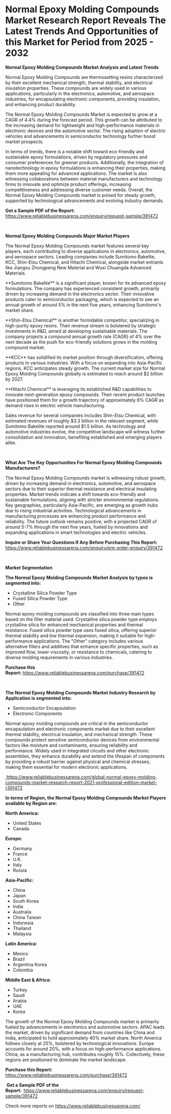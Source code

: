 <p><h1>Normal Epoxy Molding Compounds Market Research Report Reveals The Latest Trends And Opportunities of this Market for Period from 2025 - 2032</h1></p><p><strong>Normal Epoxy Molding Compounds Market Analysis and Latest Trends</strong></p>
<p><p>Normal Epoxy Molding Compounds are thermosetting resins characterized by their excellent mechanical strength, thermal stability, and electrical insulation properties. These compounds are widely used in various applications, particularly in the electronics, automotive, and aerospace industries, for encapsulating electronic components, providing insulation, and enhancing product durability.</p><p>The Normal Epoxy Molding Compounds Market is expected to grow at a CAGR of 4.4% during the forecast period. This growth can be attributed to the increasing demand for lightweight and high-performance materials in electronic devices and the automotive sector. The rising adoption of electric vehicles and advancements in semiconductor technology further boost market prospects. </p><p>In terms of trends, there is a notable shift toward eco-friendly and sustainable epoxy formulations, driven by regulatory pressures and consumer preferences for greener products. Additionally, the integration of nanotechnology in epoxy formulations is enhancing their properties, making them more appealing for advanced applications. The market is also witnessing collaborations between material manufacturers and technology firms to innovate and optimize product offerings, increasing competitiveness and addressing diverse customer needs. Overall, the Normal Epoxy Molding Compounds market is poised for steady growth, supported by technological advancements and evolving industry demands.</p></p>
<p><strong>Get a Sample PDF of the Report:&nbsp;</strong> <a href="https://www.reliablebusinessarena.com/enquiry/request-sample/391472?utm_campaign=2189&utm_medium=2&utm_source=Github&utm_content=ia&utm_term=29032025&utm_id=normal-epoxy-molding-compounds">https://www.reliablebusinessarena.com/enquiry/request-sample/391472</a></p>
<p>&nbsp;</p>
<p><strong>Normal Epoxy Molding Compounds Major Market Players</strong></p>
<p><p>The Normal Epoxy Molding Compounds market features several key players, each contributing to diverse applications in electronics, automotive, and aerospace sectors. Leading companies include Sumitomo Bakelite, KCC, Shin-Etsu Chemical, and Hitachi Chemical, alongside market entrants like Jiangsu Zhongpeng New Material and Wuxi Chuangda Advanced Materials.</p><p>**Sumitomo Bakelite** is a significant player, known for its advanced epoxy formulations. The company has experienced consistent growth, primarily driven by increasing demand in the electronics sector. Their innovative products cater to semiconductor packaging, which is expected to see an annual growth of around 5% in the next five years, enhancing Sumitomo's market share.</p><p>**Shin-Etsu Chemical** is another formidable competitor, specializing in high-purity epoxy resins. Their revenue stream is bolstered by strategic investments in R&D, aimed at developing sustainable materials. The company projects a compound annual growth rate (CAGR) of 4% over the next decade as the push for eco-friendly solutions grows in the molding compound market.</p><p>**KCC** has solidified its market position through diversification, offering products in various industries. With a focus on expanding into Asia-Pacific regions, KCC anticipates steady growth. The current market size for Normal Epoxy Molding Compounds globally is estimated to reach around $2 billion by 2027.</p><p>**Hitachi Chemical** is leveraging its established R&D capabilities to innovate next-generation epoxy compounds. Their recent product launches have positioned them for a growth trajectory of approximately 6% CAGR as demand rises in electric vehicle manufacturing.</p><p>Sales revenue for several companies includes Shin-Etsu Chemical, with estimated revenues of roughly $3.3 billion in the relevant segment, while Sumitomo Bakelite reported around $1.5 billion. As technology and automotive industries evolve, the competitive landscape will witness further consolidation and innovation, benefiting established and emerging players alike.</p></p>
<p>&nbsp;</p>
<p><strong>What Are The Key Opportunities For Normal Epoxy Molding Compounds Manufacturers?</strong></p>
<p><p>The Normal Epoxy Molding Compounds market is witnessing robust growth, driven by increasing demand in electronics, automotive, and aerospace sectors due to their superior thermal resistance and electrical insulating properties. Market trends indicate a shift towards eco-friendly and sustainable formulations, aligning with stricter environmental regulations. Key geographies, particularly Asia-Pacific, are emerging as growth hubs due to rising industrial activities. Technological advancements in manufacturing processes are enhancing product performance and reliability. The future outlook remains positive, with a projected CAGR of around 5-7% through the next five years, fueled by innovations and expanding applications in smart technologies and electric vehicles.</p></p>
<p><strong>Inquire or Share Your Questions If Any Before Purchasing This Report:</strong> <a href="https://www.reliablebusinessarena.com/enquiry/pre-order-enquiry/391472?utm_campaign=2189&utm_medium=2&utm_source=Github&utm_content=ia&utm_term=29032025&utm_id=normal-epoxy-molding-compounds">https://www.reliablebusinessarena.com/enquiry/pre-order-enquiry/391472</a></p>
<p>&nbsp;</p>
<p><strong>Market Segmentation</strong></p>
<p><strong>The Normal Epoxy Molding Compounds Market Analysis by types is segmented into:</strong></p>
<p><ul><li>Crystalline Silica Powder Type</li><li>Fused Silica Powder Type</li><li>Other</li></ul></p>
<p><p>Normal epoxy molding compounds are classified into three main types based on the filler material used. Crystalline silica powder type employs crystalline silica for enhanced mechanical properties and thermal resistance. Fused silica powder type uses fused silica, offering superior thermal stability and low thermal expansion, making it suitable for high-performance applications. The "Other" category includes various alternative fillers and additives that enhance specific properties, such as improved flow, lower viscosity, or resistance to chemicals, catering to diverse molding requirements in various industries.</p></p>
<p><strong>Purchase this Report:&nbsp;</strong><a href="https://www.reliablebusinessarena.com/purchase/391472?utm_campaign=2189&utm_medium=2&utm_source=Github&utm_content=ia&utm_term=29032025&utm_id=normal-epoxy-molding-compounds">https://www.reliablebusinessarena.com/purchase/391472</a></p>
<p>&nbsp;</p>
<p><strong>The Normal Epoxy Molding Compounds Market Industry Research by Application is segmented into:</strong></p>
<p><ul><li>Semiconductor Encapsulation</li><li>Electronic Components</li></ul></p>
<p><p>Normal epoxy molding compounds are critical in the semiconductor encapsulation and electronic components market due to their excellent thermal stability, electrical insulation, and mechanical strength. These compounds protect sensitive semiconductor devices from environmental factors like moisture and contaminants, ensuring reliability and performance. Widely used in integrated circuits and other electronic assemblies, they enhance durability and extend the lifespan of components by providing a robust barrier against physical and chemical stresses, making them essential for modern electronic applications.</p></p>
<p><a href="https://www.reliablebusinessarena.com/global-normal-epoxy-molding-compounds-market-research-report-2021-professional-edition-market-r391472?utm_campaign=2189&utm_medium=2&utm_source=Github&utm_content=ia&utm_term=29032025&utm_id=normal-epoxy-molding-compounds">&nbsp;https://www.reliablebusinessarena.com/global-normal-epoxy-molding-compounds-market-research-report-2021-professional-edition-market-r391472</a></p>
<p><strong>In terms of Region, the Normal Epoxy Molding Compounds Market Players available by Region are:</strong></p>
<p>
    <p> <strong> North America: </strong>
        <ul>
            <li>United States</li>
            <li>Canada</li>
        </ul>
        </p> 
    <p> <strong> Europe: </strong>
        <ul>
            <li>Germany</li>
            <li>France</li>
            <li>U.K.</li>
            <li>Italy</li>
            <li>Russia</li>
        </ul>
        </p> 
    <p> <strong> Asia-Pacific: </strong>
        <ul>
            <li>China</li>
            <li>Japan</li>
            <li>South Korea</li>
            <li>India</li>
            <li>Australia</li>
            <li>China Taiwan</li>
            <li>Indonesia</li>
            <li>Thailand</li>
            <li>Malaysia</li>
        </ul>
        </p> 
    <p> <strong> Latin America: </strong>
        <ul>
            <li>Mexico</li>
            <li>Brazil</li>
            <li>Argentina Korea</li>
            <li>Colombia</li>
        </ul>
        </p> 
    <p> <strong> Middle East & Africa: </strong>
        <ul>
            <li>Turkey</li>
            <li>Saudi</li>
            <li>Arabia</li>
            <li>UAE</li>
            <li>Korea</li>
        </ul>
    </p>
    </p>
<p><p>The growth of the Normal Epoxy Molding Compounds market is primarily fueled by advancements in electronics and automotive sectors. APAC leads the market, driven by significant demand from countries like China and India, anticipated to hold approximately 40% market share. North America follows closely at 25%, bolstered by technological innovations. Europe accounts for around 20%, with a focus on high-performance applications. China, as a manufacturing hub, contributes roughly 15%. Collectively, these regions are positioned to dominate the market landscape.</p></p>
<p><strong>Purchase this Report: </strong><a href="https://www.reliablebusinessarena.com/purchase/391472?utm_campaign=2189&utm_medium=2&utm_source=Github&utm_content=ia&utm_term=29032025&utm_id=normal-epoxy-molding-compounds">https://www.reliablebusinessarena.com/purchase/391472</a></p>
<p>&nbsp;<strong>Get a Sample PDF of the Report:&nbsp;&nbsp;</strong><a href="https://www.reliablebusinessarena.com/enquiry/request-sample/391472?utm_campaign=2189&utm_medium=2&utm_source=Github&utm_content=ia&utm_term=29032025&utm_id=normal-epoxy-molding-compounds">https://www.reliablebusinessarena.com/enquiry/request-sample/391472</a></p>
<p><strong></strong></p>
<p>Check more reports on <a href="https://www.reliablebusinessarena.com/?utm_campaign=2189&utm_medium=2&utm_source=Github&utm_content=ia&utm_term=29032025&utm_id=normal-epoxy-molding-compounds">https://www.reliablebusinessarena.com/</a></p>